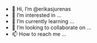 - 👋 Hi, I’m @erikasjurenas
- 👀 I’m interested in ...
- 🌱 I’m currently learning ...
- 💞️ I’m looking to collaborate on ...
- 📫 How to reach me ...

<!---
erikasjurenas/erikasjurenas is a ✨ special ✨ repository because its `README.md` (this file) appears on your GitHub profile.
You can click the Preview link to take a look at your changes.
--->
